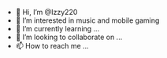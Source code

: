 - 👋 Hi, I’m @Izzy220
- 👀 I’m interested in music and mobile gaming 
- 🌱 I’m currently learning ...
- 💞️ I’m looking to collaborate on ...
- 📫 How to reach me ...

<!---
Izzy220/Izzy220 is a ✨ special ✨ repository because its `README.md` (this file) appears on your GitHub profile.
You can click the Preview link to take a look at your changes.
--->
